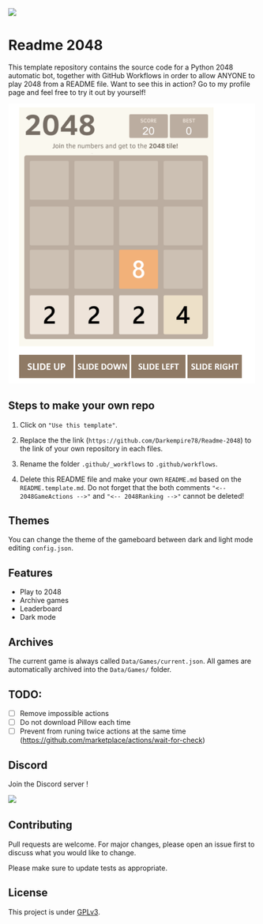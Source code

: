 <!-- ![](https://img.shields.io/codefactor/grade/github/Darkempire78/Github1s-Extension?style=for-the-badge) ![](https://img.shields.io/github/repo-size/Darkempire78/Github1s-Extension?style=for-the-badge) --> <a href="https://discord.com/invite/sPvJmY7mcV"><img src="https://img.shields.io/discord/831524351311609907?color=%237289DA&label=DISCORD&style=for-the-badge"></a>

#  Readme 2048

This template repository contains the source code for a Python 2048 automatic bot, together with GitHub Workflows in order to allow ANYONE to play 2048 from a README file. Want to see this in action? Go to my profile page and feel free to try it out by yourself!

<img src="https://github.com/Darkempire78/readme-2048/blob/main/Capture1.PNG" width="500"/>

## Steps to make your own repo

1. Click on `"Use this template"`.

2. Replace the the link (`https://github.com/Darkempire78/Readme-2048`) to the link of your own repository in each files.

3. Rename the folder `.github/_workflows` to `.github/workflows`.

4. Delete this README file and make your own `README.md` based on the `README.template.md`. Do not forget that the both comments `"<-- 2048GameActions -->"` and `"<-- 2048Ranking -->"` cannot be deleted!

## Themes
You can change the theme of the gameboard between dark and light mode editing `config.json`.

## Features

* Play to 2048
* Archive games
* Leaderboard
* Dark mode


## Archives

The current game is always called `Data/Games/current.json`. All games are automatically archived into the `Data/Games/` folder.

## TODO:
- [ ] Remove impossible actions
- [ ] Do not download Pillow each time 
- [ ] Prevent from runing twice actions at the same time (https://github.com/marketplace/actions/wait-for-check)

## Discord

Join the Discord server !

[![](https://i.imgur.com/UfyvtOL.png)](https://discord.gg/sPvJmY7mcV)

## Contributing

Pull requests are welcome. For major changes, please open an issue first to discuss what you would like to change.

Please make sure to update tests as appropriate.

## License

This project is under [GPLv3](LICENSE).
